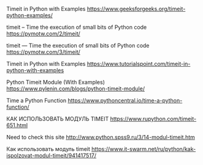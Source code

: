 Timeit in Python with Examples
https://www.geeksforgeeks.org/timeit-python-examples/

timeit – Time the execution of small bits of Python code
https://pymotw.com/2/timeit/

timeit — Time the execution of small bits of Python code
https://pymotw.com/3/timeit/

Timeit in Python with Examples
https://www.tutorialspoint.com/timeit-in-python-with-examples

Python Timeit Module (With Examples)
https://www.pylenin.com/blogs/python-timeit-module/

Time a Python Function
https://www.pythoncentral.io/time-a-python-function/

КАК ИСПОЛЬЗОВАТЬ МОДУЛЬ TIMEIT
https://www.rupython.com/timeit-651.html

Need to check this site
http://www.python.spss9.ru/3/14-modul-timeit.htm

Как использовать модуль timeit
https://www.it-swarm.net/ru/python/kak-ispolzovat-modul-timeit/941417517/

